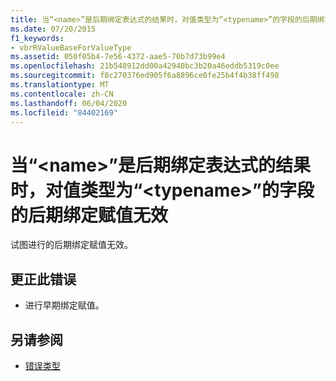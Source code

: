 ```yaml
---
title: 当“<name>”是后期绑定表达式的结果时，对值类型为“<typename>”的字段的后期绑定赋值无效
ms.date: 07/20/2015
f1_keywords:
- vbrRValueBaseForValueType
ms.assetid: 050f05b4-7e56-4372-aae5-70b7d73b99e4
ms.openlocfilehash: 21b548912dd00a42940bc3b20a46eddb5319c0ee
ms.sourcegitcommit: f8c270376ed905f6a8896ce0fe25b4f4b38ff498
ms.translationtype: MT
ms.contentlocale: zh-CN
ms.lasthandoff: 06/04/2020
ms.locfileid: "84402169"
---
```

# <a name="late-bound-assignment-to-a-field-of-value-type-typename-is-not-valid-when-name-is-the-result-of-a-late-bound-expression"></a>当“\<name>”是后期绑定表达式的结果时，对值类型为“\<typename>”的字段的后期绑定赋值无效
试图进行的后期绑定赋值无效。  
  
## <a name="to-correct-this-error"></a>更正此错误  
  
- 进行早期绑定赋值。  
  
## <a name="see-also"></a>另请参阅

- [错误类型](../programming-guide/language-features/error-types.md)
